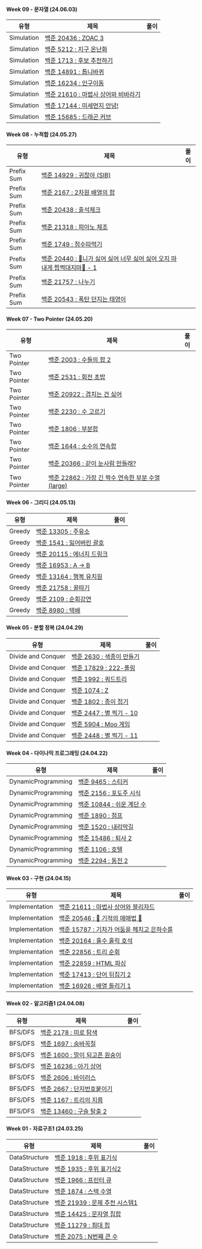 #### Week 09 - 문자열 (24.06.03)

| 유형       | 제목                                                                         | 풀이 |
| ---------- | ---------------------------------------------------------------------------- | :--: |
| Simulation | [백준 20436 : ZOAC 3](https://www.acmicpc.net/problem/20436)                 |
| Simulation | [백준 5212 : 지구 온난화](https://www.acmicpc.net/problem/5212)              |
| Simulation | [백준 1713 : 후보 추천하기](https://www.acmicpc.net/problem/1713)            |
| Simulation | [백준 14891 : 톱니바퀴](https://www.acmicpc.net/problem/14891)               |
| Simulation | [백준 16234 : 인구이동](https://www.acmicpc.net/problem/16234)               |
| Simulation | [백준 21610 : 마법사 상어와 비바라기](https://www.acmicpc.net/problem/21610) |
| Simulation | [백준 17144 : 미세먼지 안녕!](https://www.acmicpc.net/problem/17144)         |
| Simulation | [백준 15685 : 드래곤 커브](https://www.acmicpc.net/problem/15685)            |

#### Week 08 - 누적합 (24.05.27)

| 유형       | 제목                                                                                                                | 풀이 |
| ---------- | ------------------------------------------------------------------------------------------------------------------- | :--: |
| Prefix Sum | [백준 14929 : 귀찮아 (SIB)](https://www.acmicpc.net/problem/14929)                                                  |
| Prefix Sum | [백준 2167 : 2차원 배열의 합](https://www.acmicpc.net/problem/2167)                                                 |
| Prefix Sum | [백준 20438 : 출석체크](https://www.acmicpc.net/problem/20438)                                                      |
| Prefix Sum | [백준 21318 : 피아노 체조](https://www.acmicpc.net/problem/21318)                                                   |
| Prefix Sum | [백준 1749 : 점수따먹기](https://www.acmicpc.net/problem/1749)                                                      |
| Prefix Sum | [백준 20440 : 🎵니가 싫어 싫어 너무 싫어 싫어 오지 마 내게 찝쩍대지마🎵 - 1](https://www.acmicpc.net/problem/20440) |
| Prefix Sum | [백준 21757 : 나누기](https://www.acmicpc.net/problem/21757)                                                        |
| Prefix Sum | [백준 20543 : 폭탄 던지는 태영이](https://www.acmicpc.net/problem/20543)                                            |

#### Week 07 - Two Pointer (24.05.20)

| 유형        | 제목                                                                                        | 풀이 |
| ----------- | ------------------------------------------------------------------------------------------- | :--: |
| Two Pointer | [백준 2003 : 수들의 합 2](https://www.acmicpc.net/problem/2003)                             |
| Two Pointer | [백준 2531 : 회전 초밥](https://www.acmicpc.net/problem/2531)                               |
| Two Pointer | [백준 20922 : 겹치는 건 싫어](https://www.acmicpc.net/problem/20922)                        |
| Two Pointer | [백준 2230 : 수 고르기](https://www.acmicpc.net/problem/2230)                               |
| Two Pointer | [백준 1806 : 부분합](https://www.acmicpc.net/problem/1806)                                  |
| Two Pointer | [백준 1644 : 소수의 연속합](https://www.acmicpc.net/problem/1644)                           |
| Two Pointer | [백준 20366 : 같이 눈사람 만들래?](https://www.acmicpc.net/problem/20366)                   |
| Two Pointer | [백준 22862 : 가장 긴 짝수 연속한 부분 수열 (large)](https://www.acmicpc.net/problem/22862) |

#### Week 06 - 그리디 (24.05.13)

| 유형   | 제목                                                                | 풀이 |
| ------ | ------------------------------------------------------------------- | :--: |
| Greedy | [백준 13305 : 주유소](https://www.acmicpc.net/problem/13305)        |
| Greedy | [백준 1541 : 잃어버린 괄호](https://www.acmicpc.net/problem/1541)   |
| Greedy | [백준 20115 : 에너지 드링크](https://www.acmicpc.net/problem/20115) |
| Greedy | [백준 16953 : A → B](https://www.acmicpc.net/problem/16953)         |
| Greedy | [백준 13164 : 행복 유치원](https://www.acmicpc.net/problem/13164)   |      |
| Greedy | [백준 21758 : 꿀따기](https://www.acmicpc.net/problem/21758)        |
| Greedy | [백준 2109 : 순회강연](https://www.acmicpc.net/problem/2109)        |
| Greedy | [백준 8980 : 택배](https://www.acmicpc.net/problem/8980)            |

#### Week 05 - 분할 정복 (24.04.29)

| 유형               | 제목                                                              | 풀이 |
| ------------------ | ----------------------------------------------------------------- | :--: |
| Divide and Conquer | [백준 2630 : 색종이 만들기](https://www.acmicpc.net/problem/2630) |
| Divide and Conquer | [백준 17829 : 222-폴링](https://www.acmicpc.net/problem/17829)    |
| Divide and Conquer | [백준 1992 : 쿼드트리](https://www.acmicpc.net/problem/1992)      |
| Divide and Conquer | [백준 1074 : Z](https://www.acmicpc.net/problem/1074)             |
| Divide and Conquer | [백준 1802 : 종이 접기](https://www.acmicpc.net/problem/1802)     |
| Divide and Conquer | [백준 2447 : 별 찍기 - 10](https://www.acmicpc.net/problem/2447)  |
| Divide and Conquer | [백준 5904 : Moo 게임](https://www.acmicpc.net/problem/5904)      |
| Divide and Conquer | [백준 2448 : 별 찍기 - 11](https://www.acmicpc.net/problem/2448)  |

#### Week 04 - 다이나믹 프로그래밍 (24.04.22)

| 유형               | 제목                                                               | 풀이 |
| ------------------ | ------------------------------------------------------------------ | :--: |
| DynamicProgramming | [백준 9465 : 스티커](https://www.acmicpc.net/problem/9465)         |
| DynamicProgramming | [백준 2156 : 포도주 시식](https://www.acmicpc.net/problem/2156)    |
| DynamicProgramming | [백준 10844 : 쉬운 계단 수](https://www.acmicpc.net/problem/10844) |
| DynamicProgramming | [백준 1890 : 점프](https://www.acmicpc.net/problem/1890)           |
| DynamicProgramming | [백준 1520 : 내리막길](https://www.acmicpc.net/problem/1520)       |
| DynamicProgramming | [백준 15486 : 퇴사 2](https://www.acmicpc.net/problem/15486)       |
| DynamicProgramming | [백준 1106 : 호텔](https://www.acmicpc.net/problem/1106)           |
| DynamicProgramming | [백준 2294 : 동전 2](https://www.acmicpc.net/problem/2294)         |

#### Week 03 - 구현 (24.04.15)

| 유형           | 제목                                                                                | 풀이 |
| -------------- | ----------------------------------------------------------------------------------- | :--: |
| Implementation | [백준 21611 : 마법사 상어와 블리자드](https://www.acmicpc.net/problem/21611)        |
| Implementation | [백준 20546 : 🐜 기적의 매매법 🐜](https://www.acmicpc.net/problem/20546)           |
| Implementation | [백준 15787 : 기차가 어둠을 헤치고 은하수를](https://www.acmicpc.net/problem/15787) |
| Implementation | [백준 20164 : 홀수 홀릭 호석](https://www.acmicpc.net/problem/20164)                |
| Implementation | [백준 22856 : 트리 순회](https://www.acmicpc.net/problem/22856)                     |
| Implementation | [백준 22859 : HTML 파싱](https://www.acmicpc.net/problem/22859)                     |
| Implementation | [백준 17413 : 단어 뒤집기 2](https://www.acmicpc.net/problem/17413)                 |
| Implementation | [백준 16926 : 배열 돌리기 1](https://www.acmicpc.net/problem/16926)                 |

#### Week 02 - 알고리즘1 (24.04.08)

| 유형    | 제목                                                                   | 풀이 |
| ------- | ---------------------------------------------------------------------- | :--: |
| BFS/DFS | [백준 2178 : 미로 탐색](https://www.acmicpc.net/problem/2178)          |
| BFS/DFS | [백준 1697 : 숨바꼭질](https://www.acmicpc.net/problem/1697)           |
| BFS/DFS | [백준 1600 : 말이 되고픈 원숭이](https://www.acmicpc.net/problem/1600) |
| BFS/DFS | [백준 16236 : 아기 상어](https://www.acmicpc.net/problem/16236)        |
| BFS/DFS | [백준 2606 : 바이러스](https://www.acmicpc.net/problem/2606)           |
| BFS/DFS | [백준 2667 : 단지번호붙이기](https://www.acmicpc.net/problem/2667)     |
| BFS/DFS | [백준 1167 : 트리의 지름](https://www.acmicpc.net/problem/1167)        |
| BFS/DFS | [백준 13460 : 구슬 탈출 2](https://www.acmicpc.net/problem/13460)      |

#### Week 01 - 자료구조1 (24.03.25)

| 유형          | 제목                                                                    | 풀이 |
| ------------- | ----------------------------------------------------------------------- | :--: |
| DataStructure | [백준 1918 : 후위 표기식](https://www.acmicpc.net/problem/1918)         |
| DataStructure | [백준 1935 : 후위 표기식2](https://www.acmicpc.net/problem/1935)        |
| DataStructure | [백준 1966 : 프린터 큐](https://www.acmicpc.net/problem/1966)           |
| DataStructure | [백준 1874 : 스택 수열](https://www.acmicpc.net/problem/1874)           |
| DataStructure | [백준 21939 : 문제 추천 시스템1](https://www.acmicpc.net/problem/21939) |
| DataStructure | [백준 14425 : 문자열 집합](https://www.acmicpc.net/problem/14425)       |
| DataStructure | [백준 11279 : 최대 힙](https://www.acmicpc.net/problem/11279)           |
| DataStructure | [백준 2075 : N번째 큰 수](https://www.acmicpc.net/problem/2075)         |
